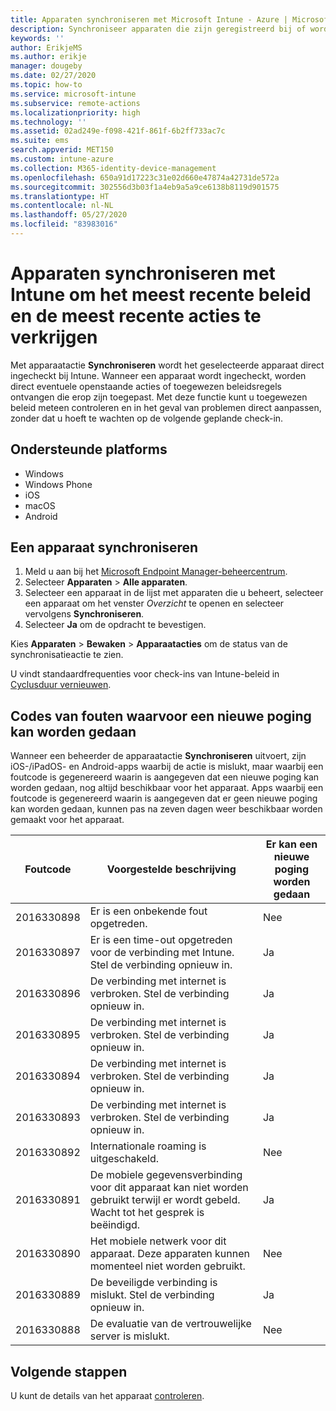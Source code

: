```yaml
---
title: Apparaten synchroniseren met Microsoft Intune - Azure | Microsoft Docs
description: Synchroniseer apparaten die zijn geregistreerd bij of worden beheerd met Microsoft Intune om het meest recente beleid en de meest recente acties te verkrijgen. Bevat de stappen voor synchronisatie via Azure Portal en bevat de codes van fouten waarvoor opnieuw een poging kan worden gedaan.
keywords: ''
author: ErikjeMS
ms.author: erikje
manager: dougeby
ms.date: 02/27/2020
ms.topic: how-to
ms.service: microsoft-intune
ms.subservice: remote-actions
ms.localizationpriority: high
ms.technology: ''
ms.assetid: 02ad249e-f098-421f-861f-6b2ff733ac7c
ms.suite: ems
search.appverid: MET150
ms.custom: intune-azure
ms.collection: M365-identity-device-management
ms.openlocfilehash: 650a91d17223c31e02d660e47874a42731de572a
ms.sourcegitcommit: 302556d3b03f1a4eb9a5a9ce6138b8119d901575
ms.translationtype: HT
ms.contentlocale: nl-NL
ms.lasthandoff: 05/27/2020
ms.locfileid: "83983016"
---
```

# <a name="sync-devices-to-get-the-latest-policies-and-actions-with-intune"></a>Apparaten synchroniseren met Intune om het meest recente beleid en de meest recente acties te verkrijgen


Met apparaatactie **Synchroniseren** wordt het geselecteerde apparaat direct ingecheckt bij Intune. Wanneer een apparaat wordt ingecheckt, worden direct eventuele openstaande acties of toegewezen beleidsregels ontvangen die erop zijn toegepast. Met deze functie kunt u toegewezen beleid meteen controleren en in het geval van problemen direct aanpassen, zonder dat u hoeft te wachten op de volgende geplande check-in.

## <a name="supported-platforms"></a>Ondersteunde platforms

- Windows
- Windows Phone
- iOS
- macOS
- Android

## <a name="sync-a-device"></a>Een apparaat synchroniseren

1. Meld u aan bij het [Microsoft Endpoint Manager-beheercentrum](https://go.microsoft.com/fwlink/?linkid=2109431). 
3. Selecteer **Apparaten** > **Alle apparaten**.
4. Selecteer een apparaat in de lijst met apparaten die u beheert, selecteer een apparaat om het venster *Overzicht* te openen en selecteer vervolgens **Synchroniseren**.
5. Selecteer **Ja** om de opdracht te bevestigen.

Kies **Apparaten** > **Bewaken** > **Apparaatacties** om de status van de synchronisatieactie te zien.

U vindt standaardfrequenties voor check-ins van Intune-beleid in [Cyclusduur vernieuwen](../configuration/device-profile-troubleshoot.md#how-long-does-it-take-for-devices-to-get-a-policy-profile-or-app-after-they-are-assigned).

## <a name="retryable-error-codes"></a>Codes van fouten waarvoor een nieuwe poging kan worden gedaan

Wanneer een beheerder de apparaatactie **Synchroniseren** uitvoert, zijn iOS-/iPadOS- en Android-apps waarbij de actie is mislukt, maar waarbij een foutcode is gegenereerd waarin is aangegeven dat een nieuwe poging kan worden gedaan, nog altijd beschikbaar voor het apparaat. Apps waarbij een foutcode is gegenereerd waarin is aangegeven dat er geen nieuwe poging kan worden gedaan, kunnen pas na zeven dagen weer beschikbaar worden gemaakt voor het apparaat.


| Foutcode  | Voorgestelde beschrijving | Er kan een nieuwe poging worden gedaan |
|---|---|---|
| 2016330898 | Er is een onbekende fout opgetreden. | Nee |
| 2016330897 | Er is een time-out opgetreden voor de verbinding met Intune. Stel de verbinding opnieuw in. | Ja |
| 2016330896 | De verbinding met internet is verbroken. Stel de verbinding opnieuw in. | Ja |
| 2016330895 | De verbinding met internet is verbroken. Stel de verbinding opnieuw in. | Ja |
| 2016330894 | De verbinding met internet is verbroken. Stel de verbinding opnieuw in. | Ja |
| 2016330893 | De verbinding met internet is verbroken. Stel de verbinding opnieuw in. | Ja|
| 2016330892 | Internationale roaming is uitgeschakeld. | Nee|
| 2016330891 | De mobiele gegevensverbinding voor dit apparaat kan niet worden gebruikt terwijl er wordt gebeld. Wacht tot het gesprek is beëindigd. | Ja|
| 2016330890 | Het mobiele netwerk voor dit apparaat. Deze apparaten kunnen momenteel niet worden gebruikt. | Nee|
| 2016330889 | De beveiligde verbinding is mislukt. Stel de verbinding opnieuw in. | Ja|
| 2016330888 | De evaluatie van de vertrouwelijke server is mislukt. | Nee|

## <a name="next-steps"></a>Volgende stappen

U kunt de details van het apparaat [controleren](device-inventory.md).
 
